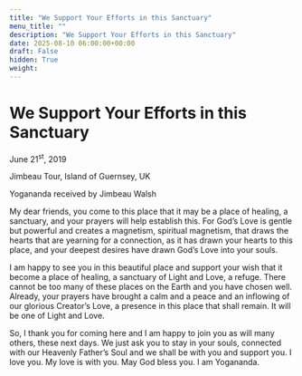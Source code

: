 ```yaml
---
title: "We Support Your Efforts in this Sanctuary"
menu_title: ""
description: "We Support Your Efforts in this Sanctuary"
date: 2025-08-10 06:00:00+00:00
draft: False
hidden: True
weight:
---
```

# We Support Your Efforts in this Sanctuary

June 21<sup>st</sup>, 2019

Jimbeau Tour, Island of Guernsey, UK

Yogananda received by Jimbeau Walsh

My dear friends, you come to this place that it may be a place of healing, a sanctuary, and your prayers will help establish this. For God’s Love is gentle but powerful and creates a magnetism, spiritual magnetism, that draws the hearts that are yearning for a connection, as it has drawn your hearts to this place, and your deepest desires have drawn God’s Love into your souls.

I am happy to see you in this beautiful place and support your wish that it become a place of healing, a sanctuary of Light and Love, a refuge. There cannot be too many of these places on the Earth and you have chosen well. Already, your prayers have brought a calm and a peace and an inflowing of our glorious Creator’s Love, a presence in this place that shall remain. It will be one of Light and Love.

So, I thank you for coming here and I am happy to join you as will many others, these next days. We just ask you to stay in your souls, connected with our Heavenly Father’s Soul and we shall be with you and support you. I love you. My love is with you. May God bless you. I am Yogananda.
